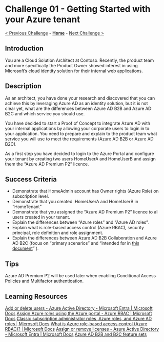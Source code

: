 # Challenge 01 - Getting Started with your Azure tenant 

 [< Previous Challenge](./Challenge_D1_00.md) - **[Home](../README.md)** - [Next Challenge >](./Challenge_D1_02.md)

## Introduction

You are a
Cloud Solution Architect at Contoso. Recently, the product team and more specifically the Product Owner showed interest in using Microsoft’s cloud identity solution for their internal web applications.

## Description

As an architect, you have done your research and discovered that you can achieve this by leveraging Azure AD as an identity solution, but it is not clear yet, what are the differences between Azure AD B2B and Azure AD B2C and which service you should use.

You have decided to start a Proof of Concept to integrate Azure AD with your internal applications by allowing your corporate users to login in to your application. You need to prepare and explain to the product team what service you will use to meet the requirements (Azure AD B2B or Azure AD B2C).

As a first step you have decided to login to the Azure Portal and configure your tenant by creating two users HomeUserA and HomeUserB and assign them the “Azure AD Premium P2” licence.

## Success Criteria

- Demonstrate that HomeAdmin account has Owner rights (Azure Role) on subscription level.
- Demonstrate that you created  HomeUserA and HomeUserB in “HomeTenant”
- Demonstrate that you assigned the “Azure AD Premium P2” licence to all users created in your tenant.
- Explain the differences between “Azure roles” and “Azure AD roles”.
- Explain what is role-based access control (Azure RBAC), security principal, role definition and role assignment.
- Explain the differences between Azure AD B2B Collaboration and Azure AD B2C (focus on “primary scenarios” and “intended for in [this document](https://docs.microsoft.com/en-us/azure/active-directory/external-identities/external-identities-overview#comparing-external-identities-feature-sets)” ).

## Tips

Azure AD Premium P2 will be used later when enabling Conditional Access Policies and Multifactor authentication.

## Learning Resources

[Add or delete users - Azure Active Directory - Microsoft Entra | Microsoft Docs](https://docs.microsoft.com/en-us/azure/active-directory/fundamentals/add-users-azure-active-directory)
[Assign Azure roles using the Azure portal - Azure RBAC | Microsoft Docs](https://docs.microsoft.com/en-us/azure/role-based-access-control/role-assignments-portal?tabs=current)
[Classic subscription administrator roles, Azure roles, and Azure AD roles | Microsoft Docs](https://docs.microsoft.com/en-us/azure/role-based-access-control/rbac-and-directory-admin-roles#differences-between-azure-roles-and-azure-ad-roles)
[What is Azure role-based access control (Azure RBAC)? | Microsoft Docs](https://docs.microsoft.com/en-us/azure/role-based-access-control/overview)
[Assign or remove licenses - Azure Active Directory - Microsoft Entra | Microsoft Docs](https://docs.microsoft.com/en-us/azure/active-directory/fundamentals/license-users-groups#assign-licenses-to-users-or-groups)
[Azure AD B2B and B2C feature sets](https://docs.microsoft.com/en-us/azure/active-directory/external-identities/external-identities-overview#comparing-external-identities-feature-sets)
